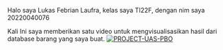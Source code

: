 Halo saya Lukas Febrian Laufra, kelas saya TI22F, dengan nim saya 20220040076

Kali Ini saya memberikan satu video untuk mengvisualisasikan hasil dari database barang yang saya buat.
[![PROJECT-UAS-PBO](https://img.youtube.com/vi/tlxtj3QfJVc/sddefault.jpg)](https://www.youtube.com/watch?v=tlxtj3QfJVc)
